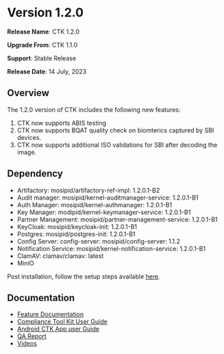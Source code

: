 # Version 1.2.0

**Release Name**: CTK 1.2.0 

**Upgrade From**: CTK 1.1.0

**Support**: Stable Release

**Release Date**: 14 July, 2023

## Overview

The 1.2.0 version of CTK includes the following new features:

1. CTK now supports ABIS testing
2. CTK now supports BQAT quality check on biomterics captured by SBI devices.
3. CTK now supports additional ISO validations for SBI after decoding the image.

## Dependency

* Artifactory: mosipid/artifactory-ref-impl: 1.2.0.1-B2
* Audit manager: mosipid/kernel-auditmanager-service: 1.2.0.1-B1
* Auth Manager: mosipid/kernel-authmanager: 1.2.0.1-B1
* Key Manager: modipid/kernel-keymanager-service: 1.2.0.1-B1
* Partner Management: mosipid/partner-management-service: 1.2.0.1-B1
* KeyCloak: mosipid/keycloak-init: 1.2.0.1-B1
* Postgres: mosipid/postgres-init: 1.2.0.1-B1
* Config Server: config-server: mosipid/config-server: 1.1.2
* Notification Service: mosipid/kernel-notification-service: 1.2.0.1-B1
* ClamAV: clamav/clamav: latest
* MinIO

Post installation, follow the setup steps available [here](setup-steps-1.1.0.md).

## Documentation

* [Feature Documentation](./)
* [Compliance Tool Kit User Guide](user-guide.md)
* [Android CTK App user Guide](android-user-guide.md)
* [QA Report](https://docs.mosip.io/compliance-tool-kit/versions/version-1.2.0/test-report-1.2.0)
* [Videos](https://www.youtube.com/playlist?list=PLJH-POb\_55z8YYS\_qAk\_QNBQeiQ2VrtZD)




